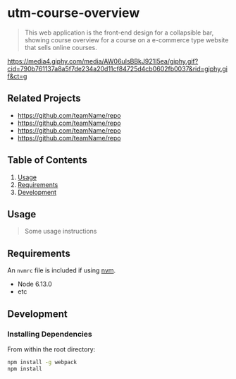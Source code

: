 # utm-course-overview

> This web application is the front-end design for a collapsible bar, showing course overview for a course on a e-commerce type website that sells online courses. 

https://media4.giphy.com/media/AW06uIsBBkJ921I5ea/giphy.gif?cid=790b761137a8a5f7de234a20d11cf84725d4cb0602fb0037&rid=giphy.gif&ct=g

## Related Projects

  - https://github.com/teamName/repo
  - https://github.com/teamName/repo
  - https://github.com/teamName/repo
  - https://github.com/teamName/repo

## Table of Contents

1. [Usage](#Usage)
1. [Requirements](#requirements)
1. [Development](#development)

## Usage

> Some usage instructions

## Requirements

An `nvmrc` file is included if using [nvm](https://github.com/creationix/nvm).

- Node 6.13.0
- etc

## Development

### Installing Dependencies

From within the root directory:

```sh
npm install -g webpack
npm install
```

